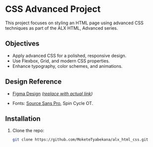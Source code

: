 # CSS Advanced Project

This project focuses on styling an HTML page using advanced CSS techniques as part of the ALX HTML, Advanced series.

## Objectives
- Apply advanced CSS for a polished, responsive design.
- Use Flexbox, Grid, and modern CSS properties.
- Enhance typography, color schemes, and animations.

## Design Reference
- [Figma Design](#) *([replace with actual link](https://www.figma.com/design/dyYL6Ku4WG7vsdpwvlcJZC/Homepage?node-id=0-1&t=KOLS3ygXpWYNSPlr-1))*

- Fonts: [Source Sans Pro](https://fonts.google.com/specimen/Source+Sans+Pro), Spin Cycle OT.

## Installation
1. Clone the repo: 
   ```bash
   git clone https://github.com/MoketeTyabekana/alx_html_css.git

